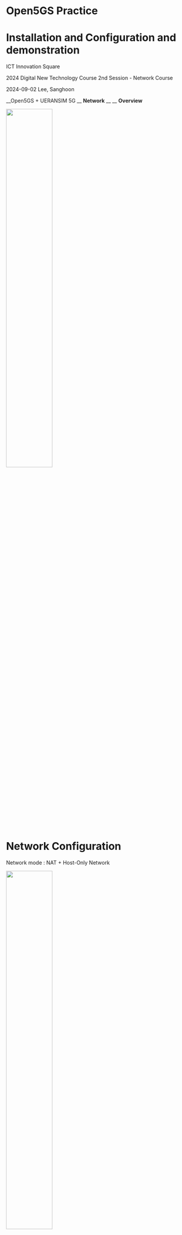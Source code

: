 # Open5GS Practice

# Installation and Configuration and demonstration

ICT Innovation Square

2024 Digital New Technology Course 2nd Session \- Network Course

2024\-09\-02 Lee\, Sanghoon

<span style="color:#222222"> __Open5GS \+ UERANSIM 5G __ </span>  <span style="color:#222222"> __Network__ </span>  <span style="color:#222222"> __ __ </span>  <span style="color:#222222"> __Overview__ </span>

<img src="img/Ex-open5gs-report-LeeSangHoon_0.png" width="50%">

# Network Configuration

Network mode : NAT \+ Host\-Only Network

<img src="img/Ex-open5gs-report-LeeSangHoon_1.png" width="50%">

<img src="img/Ex-open5gs-report-LeeSangHoon_2.png" width="50%">

<img src="img/Ex-open5gs-report-LeeSangHoon_3.png" width="50%">

## <span style="color:#222222"> __Ubuntu pre\-installed VM image download__ </span>



### 1 Download Ubuntu 20\.04 VM image for Node\#1 and Node\#2 :
  * <span style="color:#222222">Download from : </span>  <span style="color:#222222">[https://www\.linuxvmimages\.com/images/ubuntu\-2004/\#ubuntu\-20044](https://www.linuxvmimages.com/images/ubuntu-2004/#ubuntu-20044)</span>  <span style="color:#222222"> </span>
<img src="img/Ex-open5gs-report-LeeSangHoon_5.png" width="50%">

### 2 <span style="color:#222222">Open the image in VM tool and clone it to node1 and node2</span>

### 3 <span style="color:#222222">Create Host only network with 192\.168\.19\.1/24</span>
<img src="img/Ex-open5gs-report-LeeSangHoon_6.png" width="50%">

### 4 <span style="color:#222222">Select the VM and click Setting tab and select adapter2 and select host only network which is created previous\.</span>
<img src="img/Ex-open5gs-report-LeeSangHoon_4.png" width="50%">

### 5 <span style="color:#222222">Run the node VM and set the IP of host only network interface</span>


```bash
cd /etc/netplan
sudo vi 01-network-manager-all.yaml:
add ethernets config (ex, for node1)
--------
ethernets:
 enp0s3:
  dhcp4: true
 enp0s8:
  dhcp4: false
  addresses: [192.168.19.11/24]
--------
sudo netplan apply
** for checking, run "Ifconfig"
```

<span style="color:#222222"> __node\#1\(5G CN\) \- __ </span>  <span style="color:#222222"> __Open5GS Installation__ </span>

<span style="color:#222222">Node\#1: Ubuntu 20\.04:</span>

<span style="color:#222222">Install Open5GS with a Package Manager</span>

<span style="color:#222222">mongodb</span>  <span style="color:#222222"> Installation:</span>

<span style="color:#222222">Install the </span>  <span style="color:#222222">WebUI</span>  <span style="color:#222222"> of Open5GS</span>

<span style="color:#222222">Node\.js Installation:</span>

<span style="color:#222222">\# Download and import the </span>  <span style="color:#222222">Nodesource</span>  <span style="color:#222222"> GPG key</span>

<span style="color:#222222">sudo</span>  <span style="color:#222222"> apt update</span>

<span style="color:#222222">sudo</span>  <span style="color:#222222"> apt install \-y ca\-certificates curl </span>  <span style="color:#222222">gnupg</span>

<span style="color:#222222">sudo</span>  <span style="color:#222222"> </span>  <span style="color:#222222">mkdir</span>  <span style="color:#222222"> \-p /</span>  <span style="color:#222222">etc</span>  <span style="color:#222222">/apt/keyrings</span>

<span style="color:#222222">curl \-</span>  <span style="color:#222222">fsSL</span>  <span style="color:#222222"> https://deb\.nodesource\.com/gpgkey/nodesource\-repo\.gpg\.key | </span>  <span style="color:#222222">sudo</span>  <span style="color:#222222"> </span>  <span style="color:#222222">gpg</span>  <span style="color:#222222"> \-\-</span>  <span style="color:#222222">dearmor</span>  <span style="color:#222222"> \-o /</span>  <span style="color:#222222">etc</span>  <span style="color:#222222">/apt/keyrings/</span>  <span style="color:#222222">nodesource\.gpg</span>

<span style="color:#222222">\# Create deb repository</span>

<span style="color:#222222">NODE\_MAJOR=20</span>

<span style="color:#222222">echo "deb \[signed\-by=/</span>  <span style="color:#222222">etc</span>  <span style="color:#222222">/apt/keyrings/</span>  <span style="color:#222222">nodesource\.gpg</span>  <span style="color:#222222">\] https://deb\.nodesource\.com/node\_$NODE\_MAJOR\.x </span>  <span style="color:#222222">nodistro</span>  <span style="color:#222222"> main" | </span>  <span style="color:#222222">sudo</span>  <span style="color:#222222"> tee /</span>  <span style="color:#222222">etc</span>  <span style="color:#222222">/apt/</span>  <span style="color:#222222">sources\.list\.d</span>  <span style="color:#222222">/</span>  <span style="color:#222222">nodesource\.list</span>

<span style="color:#222222">\# Run Update and Install</span>

<span style="color:#222222">sudo</span>  <span style="color:#222222"> apt update</span>

<span style="color:#222222">sudo</span>  <span style="color:#222222"> apt install </span>  <span style="color:#222222">nodejs</span>  <span style="color:#222222"> \-y</span>

<span style="color:#222222">sudo</span>  <span style="color:#222222"> apt\-get install </span>  <span style="color:#222222">gnupg</span>  <span style="color:#222222"> curl</span>

<span style="color:#222222">curl \-</span>  <span style="color:#222222">fsSL</span>  <span style="color:#222222"> https://www\.mongodb\.org/static/pgp/server\-6\.0\.asc | </span>  <span style="color:#222222">sudo</span>  <span style="color:#222222"> </span>  <span style="color:#222222">gpg</span>  <span style="color:#222222"> \-o /</span>  <span style="color:#222222">usr</span>  <span style="color:#222222">/share/keyrings/mongodb\-server\-6\.0\.gpg    \-\-</span>  <span style="color:#222222">dearmor</span>

<span style="color:#222222">echo "deb \[ arch=amd64\,arm64 signed\-by=/</span>  <span style="color:#222222">usr</span>  <span style="color:#222222">/share/keyrings/mongodb\-server\-6\.0\.gpg \] https://repo\.mongodb\.org/apt/ubuntu focal/</span>  <span style="color:#222222">mongodb</span>  <span style="color:#222222">\-org/6\.0 multiverse" | </span>  <span style="color:#222222">sudo</span>  <span style="color:#222222"> tee /</span>  <span style="color:#222222">etc</span>  <span style="color:#222222">/apt/</span>  <span style="color:#222222">sources\.list\.d</span>  <span style="color:#222222">/mongodb\-org\-6\.0\.list</span>

<span style="color:#222222">sudo</span>  <span style="color:#222222"> apt\-get update</span>

<span style="color:#222222">sudo</span>  <span style="color:#222222"> apt\-get install \-y </span>  <span style="color:#222222">mongodb</span>  <span style="color:#222222">\-org=6\.0\.17 </span>  <span style="color:#222222">mongodb</span>  <span style="color:#222222">\-org\-database=6\.0\.17 </span>  <span style="color:#222222">mongodb</span>  <span style="color:#222222">\-org\-server=6\.0\.17 </span>  <span style="color:#222222">mongodb</span>  <span style="color:#222222">\-org\-mongos=6\.0\.17 </span>  <span style="color:#222222">mongodb</span>  <span style="color:#222222">\-org\-tools=6\.0\.17</span>

<span style="color:#222222">sudo</span>  <span style="color:#222222"> </span>  <span style="color:#222222">systemctl</span>  <span style="color:#222222"> start </span>  <span style="color:#222222">mongod</span>

<span style="color:#222222">open5gs Installation:</span>

<span style="color:#222222">sudo</span>  <span style="color:#222222"> add\-apt\-repository ppa:open5gs/latest</span>

<span style="color:#222222">sudo</span>  <span style="color:#222222"> apt update</span>

<span style="color:#222222">sudo</span>  <span style="color:#222222"> apt install –y open5gs</span>

<span style="color:#222222">curl \-</span>  <span style="color:#222222">fsSL</span>  <span style="color:#222222"> https://open5gs\.org/open5gs/assets/webui/install | </span>  <span style="color:#222222">sudo</span>  <span style="color:#222222"> \-E bash \-</span>

<span style="color:#222222">Routing setting:</span>

<span style="color:#222222">sudo</span>  <span style="color:#222222"> </span>  <span style="color:#222222">sysctl</span>  <span style="color:#222222"> \-w net\.ipv4\.ip\_forward=1</span>

<span style="color:#222222">sudo</span>  <span style="color:#222222"> </span>  <span style="color:#222222">sysctl</span>  <span style="color:#222222"> \-w net\.ipv6\.conf\.all\.forwarding=1</span>

<span style="color:#222222">sudo</span>  <span style="color:#222222"> iptables \-t </span>  <span style="color:#222222">nat</span>  <span style="color:#222222"> \-A POSTROUTING \-s 10\.45\.0\.0/16 \! \-o </span>  <span style="color:#222222">ogstun</span>  <span style="color:#222222"> \-j MASQUERADE</span>

<span style="color:#222222">sudo</span>  <span style="color:#222222"> ip6tables \-t </span>  <span style="color:#222222">nat</span>  <span style="color:#222222"> \-A POSTROUTING \-s 2001:230:cafe::/48 \! \-o </span>  <span style="color:#222222">ogstun</span>  <span style="color:#222222"> \-j MASQUERADE</span>

<span style="color:#222222"> __node\#1\(5G CN\) \- __ </span>  <span style="color:#222222"> __Open5GS Installation \- Continue__ </span>



* <span style="color:#222222">Node\#1: Ubuntu 20\.04:</span>
* <span style="color:#222222">Configure Open5GS</span>
  * <span style="color:#222222">Out of the box\, the default configurations see all of the Open5GS components </span>
  * <span style="color:#222222">fully configured for use on a single computer\. </span>
  * <span style="color:#222222">They are set to communicate with each other using the local loopback address space \(127\.0\.0\.X\)\.</span>
  * <span style="color:#222222">If needed:</span>
    * <span style="color:#222222">Setup a 4G/ 5G NSA Core</span>
    * <span style="color:#222222">Setup a 5G Core</span>
    * <span style="color:#222222">Configure logging</span>
* <span style="color:#222222">Register Subscriber Information:</span>
* <span style="color:#222222">sudo</span>  <span style="color:#222222"> vi /</span>  <span style="color:#222222">etc</span>  <span style="color:#222222">/open5gs/</span>  <span style="color:#222222">amf\.yaml</span>  <span style="color:#222222">:</span>
  * <span style="color:#222222">\-\-\-\-\-\-\-\-</span>
  * <span style="color:#222222">amf</span>  <span style="color:#222222">:</span>
  * <span style="color:#222222">    </span>  <span style="color:#222222">ngap</span>  <span style="color:#222222">:</span>
  * <span style="color:#222222">      \- </span>  <span style="color:#222222">addr</span>  <span style="color:#222222">: 192\.168\.19\.11</span>
  * <span style="color:#222222">\-\-\-\-\-\-\-\-</span>
* <span style="color:#222222">sudo</span>  <span style="color:#222222"> </span>  <span style="color:#222222">systemctl</span>  <span style="color:#222222"> restart open5gs\-amfd</span>
* <span style="color:#222222">Connect to http://localhost:9999 and login with admin account\.</span>
  * <span style="color:#222222">Username : admin</span>
  * <span style="color:#222222">Password : 1423</span>
* <span style="color:#222222">To add subscriber information\, you can do </span>  <span style="color:#222222">WebUI</span>  <span style="color:#222222"> operations in the following order:</span>
  * <span style="color:#222222">Go to Subscriber Menu\.</span>
  * <span style="color:#222222">Click \+ Button to add a new subscriber\.</span>
  * <span style="color:#222222">Fill the IMSI\, \->  999700000000001  => test </span>  <span style="color:#222222">imsi</span>  <span style="color:#222222"> \# in the default config</span>
  * <span style="color:#222222">security context\(K\, </span>  <span style="color:#222222">OPc</span>  <span style="color:#222222">\, AMF\)\, and APN of the subscriber\. => no need to change</span>
  * <span style="color:#222222">Click SAVE Button</span>
* <span style="color:#222222">sudo</span>  <span style="color:#222222"> vi /</span>  <span style="color:#222222">etc</span>  <span style="color:#222222">/open5gs/</span>  <span style="color:#222222">upf\.yaml</span>  <span style="color:#222222">:</span>
  * <span style="color:#222222">\-\-\-\-\-\-\-\-</span>
  * <span style="color:#222222">upf</span>  <span style="color:#222222">:</span>
  * <span style="color:#222222">    </span>  <span style="color:#222222">gtpu</span>  <span style="color:#222222">:</span>
  * <span style="color:#222222">      \- </span>  <span style="color:#222222">addr</span>  <span style="color:#222222">: 192\.168\.19\.11</span>
  * <span style="color:#222222">\-\-\-\-\-\-\-\-</span>
* <span style="color:#222222">sudo</span>  <span style="color:#222222"> </span>  <span style="color:#222222">systemctl</span>  <span style="color:#222222"> restart open5gs\-upfd</span>


<img src="img/Ex-open5gs-report-LeeSangHoon_7.png" width="50%">

<span style="color:#222222"> __node\#2\(5G RAN\) \- __ </span>  <span style="color:#222222"> __UERANSIM Installation__ </span>

<span style="color:#222222">Node\#2: Ubuntu 20\.04:</span>

<span style="color:#222222">Install UERANSIM</span>

<span style="color:#222222">Config UERANSIM</span>

<span style="color:#222222">gNodeB</span>  <span style="color:#222222"> setting</span>

<span style="color:#222222">\# install git</span>

<span style="color:#222222">sudo</span>  <span style="color:#222222"> apt update</span>  <span style="color:#222222">sudo</span>  <span style="color:#222222"> apt upgrade</span>  <span style="color:#222222">sudo</span>  <span style="color:#222222"> apt install git \-y</span>  <span style="color:#222222">​</span>

<span style="color:#222222">\# cloning </span>  <span style="color:#222222">ueransim</span>  <span style="color:#222222"> source</span>  <span style="color:#222222">cd ~</span>  <span style="color:#222222">git clone </span>  <span style="color:#006dd7"> _[https://github\.com/aligungr/UERANSIM](https://github.com/aligungr/UERANSIM)_ </span>  <span style="color:#222222">​</span>

<span style="color:#222222">\# install dev tools</span>  <span style="color:#222222">sudo</span>  <span style="color:#222222"> apt install make \-y</span>  <span style="color:#222222">sudo</span>  <span style="color:#222222"> apt install </span>  <span style="color:#222222">gcc</span>  <span style="color:#222222"> \-y</span>  <span style="color:#222222">sudo</span>  <span style="color:#222222"> apt install g\+\+ \-y</span>  <span style="color:#222222">sudo</span>  <span style="color:#222222"> apt install </span>  <span style="color:#222222">libsctp</span>  <span style="color:#222222">\-dev </span>  <span style="color:#222222">lksctp</span>  <span style="color:#222222">\-tools \-y</span>  <span style="color:#222222">sudo</span>  <span style="color:#222222"> apt install iproute2 \-y</span>  <span style="color:#222222">sudo</span>  <span style="color:#222222"> snap install </span>  <span style="color:#222222">cmake</span>  <span style="color:#222222"> \-\-classic</span>

\# <span style="color:#222222">​ build</span>  <span style="color:#222222">cd ~/UERANSIM</span>  <span style="color:#222222">make \-j2</span>



* <span style="color:#222222">vi ~/UERANSIM/config/open5gs\-gnb\.yaml:</span>
  * <span style="color:#222222">\-\-\-\-\-\-\-\-</span>
  * <span style="color:#222222">linkIp</span>  <span style="color:#222222">: 127\.0\.0\.1   \# </span>  <span style="color:#222222">gNB's</span>  <span style="color:#222222"> local IP address for Radio Link Simulation \(Usually same with local IP\)</span>
  * <span style="color:#222222">ngapIp</span>  <span style="color:#222222">: 192\.168\.19\.12   \# </span>  <span style="color:#222222">gNB's</span>  <span style="color:#222222"> local IP address for N2 Interface \(Usually same with local IP\)</span>
  * <span style="color:#222222">gtpIp</span>  <span style="color:#222222">: 192\.168\.19\.12    \# </span>  <span style="color:#222222">gNB's</span>  <span style="color:#222222"> local IP address for N3 Interface \(Usually same with local IP\)</span>
  * <span style="color:#222222">\# List of AMF address information</span>
  * <span style="color:#222222">amfConfigs</span>  <span style="color:#222222">:</span>
  * <span style="color:#222222">  \- address: 192\.168\.19\.11</span>
  * <span style="color:#222222">    port: 38412</span>
  * <span style="color:#222222">\-\-\-\-\-\-\-\-</span>


<img src="img/Ex-open5gs-report-LeeSangHoon_8.png" width="50%">

<span style="color:#222222">Node\#1: Open5GS</span>

<span style="color:#222222">Check whether Open5GS nodes are running:</span>

ps \-ef | grep open5gs

open5gs   179656       1  0 04:22 ?        00:01:24 /usr/bin/open5gs\-pcrfd \-c /etc/open5gs/pcrf\.yaml

open5gs   179824       1  0 04:22 ?        00:00:06 /usr/bin/open5gs\-pcfd \-c /etc/open5gs/pcf\.yaml

open5gs   179888       1  0 04:22 ?        00:00:31 /usr/bin/open5gs\-nrfd \-c /etc/open5gs/nrf\.yaml

open5gs   180063       1  0 04:22 ?        00:00:06 /usr/bin/open5gs\-udrd \-c /etc/open5gs/udr\.yaml

open5gs   180165       1  0 04:22 ?        00:01:16 /usr/bin/open5gs\-hssd \-c /etc/open5gs/hss\.yaml

open5gs   180267       1  0 04:22 ?        00:00:06 /usr/bin/open5gs\-bsfd \-c /etc/open5gs/bsf\.yaml

open5gs   180331       1  0 04:22 ?        00:01:12 /usr/bin/open5gs\-scpd \-c /etc/open5gs/scp\.yaml

open5gs   180395       1  0 04:22 ?        00:01:36 /usr/bin/open5gs\-smfd \-c /etc/open5gs/smf\.yaml

open5gs   180501       1  0 04:22 ?        00:00:20 /usr/bin/open5gs\-seppd \-c /etc/open5gs/sepp1\.yaml

open5gs   180565       1  0 04:22 ?        00:00:04 /usr/bin/open5gs\-sgwud \-c /etc/open5gs/sgwu\.yaml

open5gs   180629       1  0 04:22 ?        00:00:06 /usr/bin/open5gs\-ausfd \-c /etc/open5gs/ausf\.yaml

open5gs   180692       1  0 04:22 ?        00:01:26 /usr/bin/open5gs\-mmed \-c /etc/open5gs/mme\.yaml

open5gs   180798       1  0 04:22 ?        00:00:04 /usr/bin/open5gs\-sgwcd \-c /etc/open5gs/sgwc\.yaml

open5gs   180861       1  0 04:22 ?        00:00:06 /usr/bin/open5gs\-nssfd \-c /etc/open5gs/nssf\.yaml

open5gs   180924       1  0 04:22 ?        00:00:06 /usr/bin/open5gs\-udmd \-c /etc/open5gs/udm\.yaml

open5gs   184779       1  0 05:25 ?        00:00:04 /usr/bin/open5gs\-upfd \-c /etc/open5gs/upf\.yaml

open5gs   184805       1  0 05:26 ?        00:00:06 /usr/bin/open5gs\-amfd \-c /etc/open5gs/amf\.yaml



* <span style="color:#222222">Test Subscriber registration at Node\#1: Open5GS</span>
  * <span style="color:#222222">Run the browser \(node\#1 local default browser: </span>  <span style="color:#222222">firefox</span>  <span style="color:#222222">\)</span>
  * <span style="color:#222222">Enter the url: </span>  <span style="color:#222222">htttp://localhost:9999</span>
  * <span style="color:#222222">Login w</span>  <span style="color:#222222">ith </span>  <span style="color:#222222">Username: admin / Password: 1423</span>
  * <span style="color:#222222">Add Subscriber with IMSI \# as 999700000000001</span>
    * <span style="color:#222222"> Default test </span>  <span style="color:#222222">imsi</span>  <span style="color:#222222"> number</span>


<img src="img/Ex-open5gs-report-LeeSangHoon_9.png" width="50%">

<span style="color:#222222">cd ~/UERANSIM/build</span>  <span style="color:#222222">\./nr\-</span>  <span style="color:#222222">gnb</span>  <span style="color:#222222"> \-c \.\./config/open5gs\-gnb\.yaml</span>

<span style="color:#222222">cd ~/UERANSIM/build</span>  <span style="color:#222222">sudo</span>  <span style="color:#222222"> \./nr\-</span>  <span style="color:#222222">ue</span>  <span style="color:#222222"> \-c \.\./config/open5gs\-ue\.yaml</span>

<span style="color:#222222">ping \-I uesimtun0 google\.com</span>

<span style="color:#222222">Node\#2: UERANSIM</span>

<img src="img/Ex-open5gs-report-LeeSangHoon_10.png" width="50%">

<span style="color:#222222"> __Run Wireshark on the node\#1\, Capture for any__ </span>

<span style="color:#222222">Node\#1: </span>  <span style="color:#222222">wireshark</span>  <span style="color:#222222">: filter </span>  <span style="color:#222222">ip\.addr</span>  <span style="color:#222222"> == 192\.168\.19\.12 => Node\#2</span>

<img src="img/Ex-open5gs-report-LeeSangHoon_11.png" width="50%">


